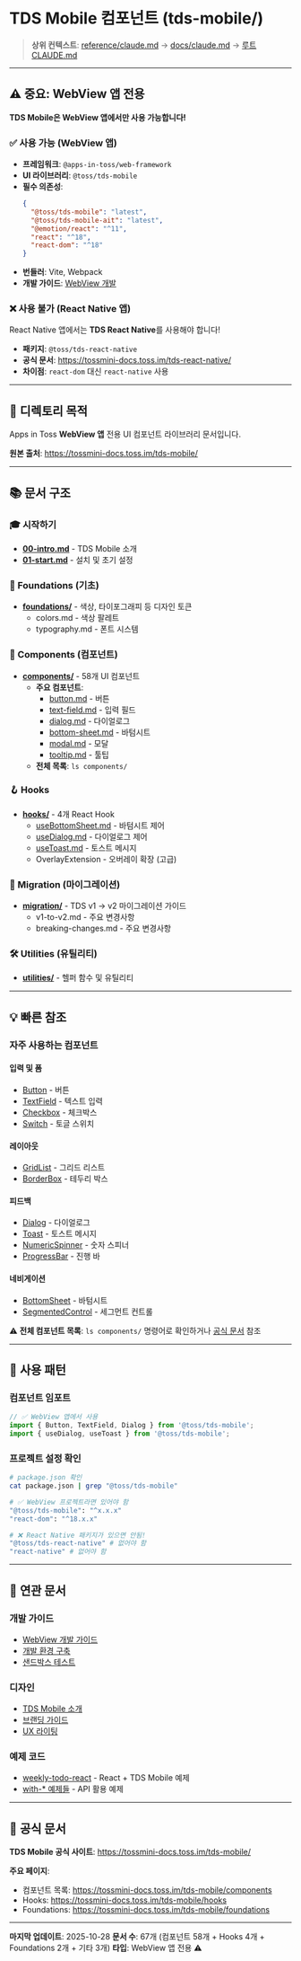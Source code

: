# TDS Mobile 컴포넌트 (tds-mobile/)

> **상위 컨텍스트**: [reference/claude.md](../claude.md) → [docs/claude.md](../../claude.md) → [루트 CLAUDE.md](../../../CLAUDE.md)

---

## ⚠️ 중요: WebView 앱 전용

**TDS Mobile은 WebView 앱에서만 사용 가능합니다!**

### ✅ 사용 가능 (WebView 앱)
- **프레임워크**: `@apps-in-toss/web-framework`
- **UI 라이브러리**: `@toss/tds-mobile`
- **필수 의존성**:
  ```json
  {
    "@toss/tds-mobile": "latest",
    "@toss/tds-mobile-ait": "latest",
    "@emotion/react": "^11",
    "react": "^18",
    "react-dom": "^18"
  }
  ```
- **번들러**: Vite, Webpack
- **개발 가이드**: [WebView 개발](../../04-development/06-webview.md)

### ❌ 사용 불가 (React Native 앱)
React Native 앱에서는 **TDS React Native**를 사용해야 합니다!
- **패키지**: `@toss/tds-react-native`
- **공식 문서**: https://tossmini-docs.toss.im/tds-react-native/
- **차이점**: `react-dom` 대신 `react-native` 사용

---

## 📌 디렉토리 목적

Apps in Toss **WebView 앱** 전용 UI 컴포넌트 라이브러리 문서입니다.

**원본 출처**: https://tossmini-docs.toss.im/tds-mobile/

---

## 📚 문서 구조

### 🎓 시작하기
- **[00-intro.md](00-intro.md)** - TDS Mobile 소개
- **[01-start.md](01-start.md)** - 설치 및 초기 설정

### 🎨 Foundations (기초)
- **[foundations/](foundations/)** - 색상, 타이포그래피 등 디자인 토큰
  - colors.md - 색상 팔레트
  - typography.md - 폰트 시스템

### 🧩 Components (컴포넌트)
- **[components/](components/)** - 58개 UI 컴포넌트
  - **주요 컴포넌트**:
    - [button.md](components/button.md) - 버튼
    - [text-field.md](components/text-field.md) - 입력 필드
    - [dialog.md](components/dialog.md) - 다이얼로그
    - [bottom-sheet.md](components/bottom-sheet.md) - 바텀시트
    - [modal.md](components/modal.md) - 모달
    - [tooltip.md](components/tooltip.md) - 툴팁
  - **전체 목록**: `ls components/`

### 🪝 Hooks
- **[hooks/](hooks/)** - 4개 React Hook
  - [useBottomSheet.md](hooks/useBottomSheet.md) - 바텀시트 제어
  - [useDialog.md](hooks/useDialog.md) - 다이얼로그 제어
  - [useToast.md](hooks/useToast.md) - 토스트 메시지
  - OverlayExtension - 오버레이 확장 (고급)

### 🔄 Migration (마이그레이션)
- **[migration/](migration/)** - TDS v1 → v2 마이그레이션 가이드
  - v1-to-v2.md - 주요 변경사항
  - breaking-changes.md - 주요 변경사항

### 🛠️ Utilities (유틸리티)
- **[utilities/](utilities/)** - 헬퍼 함수 및 유틸리티

---

## 💡 빠른 참조

### 자주 사용하는 컴포넌트

#### 입력 및 폼
- [Button](components/button.md) - 버튼
- [TextField](components/text-field.md) - 텍스트 입력
- [Checkbox](components/checkbox.md) - 체크박스
- [Switch](components/switch.md) - 토글 스위치

#### 레이아웃
- [GridList](components/grid-list.md) - 그리드 리스트
- [BorderBox](components/border.md) - 테두리 박스

#### 피드백
- [Dialog](components/dialog.md) - 다이얼로그
- [Toast](hooks/useToast.md) - 토스트 메시지
- [NumericSpinner](components/numeric-spinner.md) - 숫자 스피너
- [ProgressBar](components/progress-bar.md) - 진행 바

#### 네비게이션
- [BottomSheet](components/bottom-sheet.md) - 바텀시트
- [SegmentedControl](components/segmented-control.md) - 세그먼트 컨트롤

⚠️ **전체 컴포넌트 목록**: `ls components/` 명령어로 확인하거나 [공식 문서](https://tossmini-docs.toss.im/tds-mobile/components) 참조

---

## 🎯 사용 패턴

### 컴포넌트 임포트
```typescript
// ✅ WebView 앱에서 사용
import { Button, TextField, Dialog } from '@toss/tds-mobile';
import { useDialog, useToast } from '@toss/tds-mobile';
```

### 프로젝트 설정 확인
```bash
# package.json 확인
cat package.json | grep "@toss/tds-mobile"

# ✅ WebView 프로젝트라면 있어야 함
"@toss/tds-mobile": "^x.x.x"
"react-dom": "^18.x.x"

# ❌ React Native 패키지가 있으면 안됨!
"@toss/tds-react-native" # 없어야 함
"react-native" # 없어야 함
```

---

## 🔗 연관 문서

### 개발 가이드
- [WebView 개발 가이드](../../04-development/06-webview.md)
- [개발 환경 구축](../../04-development/02-prepare.md)
- [샌드박스 테스트](../../04-development/08-sandbox.md)

### 디자인
- [TDS Mobile 소개](../../03-design/07-tds-mobile.md)
- [브랜딩 가이드](../../03-design/01-miniapp-branding-guide.md)
- [UX 라이팅](../../03-design/03-ux-writing.md)

### 예제 코드
- [weekly-todo-react](../../../example/weekly-todo-react/) - React + TDS Mobile 예제
- [with-* 예제들](../../../example/) - API 활용 예제

---

## 📖 공식 문서

**TDS Mobile 공식 사이트**: https://tossmini-docs.toss.im/tds-mobile/

**주요 페이지**:
- 컴포넌트 목록: https://tossmini-docs.toss.im/tds-mobile/components
- Hooks: https://tossmini-docs.toss.im/tds-mobile/hooks
- Foundations: https://tossmini-docs.toss.im/tds-mobile/foundations

---

**마지막 업데이트**: 2025-10-28
**문서 수**: 67개 (컴포넌트 58개 + Hooks 4개 + Foundations 2개 + 기타 3개)
**타입**: WebView 앱 전용 ⚠️

